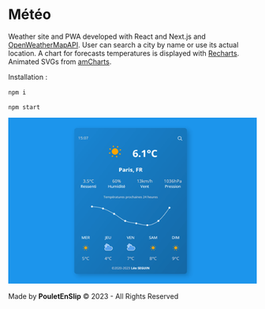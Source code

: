 # Météo
Weather site and PWA developed with React and Next.js and [OpenWeatherMapAPI](https://openweathermap.org/api).
User can search a city by name or use its actual location.
A chart for forecasts temperatures is displayed with [Recharts](https://recharts.org/en-US/).
Animated SVGs from [amCharts](https://www.amcharts.com/free-animated-svg-weather-icons/).

Installation :
```
npm i
```
```
npm start
```

![0](https://github.com/PouletEnSlip/Meteo/blob/main/image.png)

Made by **PouletEnSlip** © 2023 - All Rights Reserved
